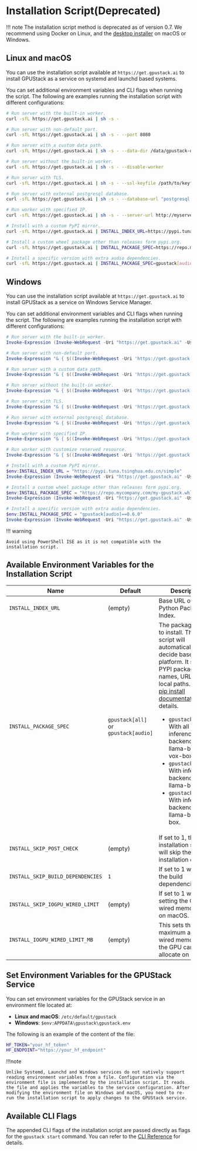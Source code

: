 # Installation Script(Deprecated)

!!! note
      The installation script method is deprecated as of version 0.7. We recommend using Docker on Linux, and the [desktop installer](https://gpustack.ai/) on macOS or Windows.

## Linux and macOS

You can use the installation script available at `https://get.gpustack.ai` to install GPUStack as a service on systemd and launchd based systems.

You can set additional environment variables and CLI flags when running the script. The following are examples running the installation script with different configurations:

```bash
# Run server with the built-in worker.
curl -sfL https://get.gpustack.ai | sh -s -

# Run server with non-default port.
curl -sfL https://get.gpustack.ai | sh -s - --port 8080

# Run server with a custom data path.
curl -sfL https://get.gpustack.ai | sh -s - --data-dir /data/gpustack-data

# Run server without the built-in worker.
curl -sfL https://get.gpustack.ai | sh -s - --disable-worker

# Run server with TLS.
curl -sfL https://get.gpustack.ai | sh -s - --ssl-keyfile /path/to/keyfile --ssl-certfile /path/to/certfile

# Run server with external postgresql database.
curl -sfL https://get.gpustack.ai | sh -s - --database-url "postgresql://username:password@host:port/database_name"

# Run worker with specified IP.
curl -sfL https://get.gpustack.ai | sh -s - --server-url http://myserver --token mytoken --worker-ip 192.168.1.100

# Install with a custom PyPI mirror.
curl -sfL https://get.gpustack.ai | INSTALL_INDEX_URL=https://pypi.tuna.tsinghua.edu.cn/simple sh -s -

# Install a custom wheel package other than releases form pypi.org.
curl -sfL https://get.gpustack.ai | INSTALL_PACKAGE_SPEC=https://repo.mycompany.com/my-gpustack.whl sh -s -

# Install a specific version with extra audio dependencies.
curl -sfL https://get.gpustack.ai | INSTALL_PACKAGE_SPEC=gpustack[audio]==0.6.0 sh -s -
```

## Windows

You can use the installation script available at `https://get.gpustack.ai` to install GPUStack as a service on Windows Service Manager.

You can set additional environment variables and CLI flags when running the script. The following are examples running the installation script with different configurations:

```powershell
# Run server with the built-in worker.
Invoke-Expression (Invoke-WebRequest -Uri "https://get.gpustack.ai" -UseBasicParsing).Content

# Run server with non-default port.
Invoke-Expression "& { $((Invoke-WebRequest -Uri 'https://get.gpustack.ai' -UseBasicParsing).Content) } -- --port 8080"

# Run server with a custom data path.
Invoke-Expression "& { $((Invoke-WebRequest -Uri 'https://get.gpustack.ai' -UseBasicParsing).Content) } -- --data-dir 'D:\gpustack-data'"

# Run server without the built-in worker.
Invoke-Expression "& { $((Invoke-WebRequest -Uri 'https://get.gpustack.ai' -UseBasicParsing).Content) } -- --disable-worker"

# Run server with TLS.
Invoke-Expression "& { $((Invoke-WebRequest -Uri 'https://get.gpustack.ai' -UseBasicParsing).Content) } -- --ssl-keyfile 'C:\path\to\keyfile' --ssl-certfile 'C:\path\to\certfile'"

# Run server with external postgresql database.
Invoke-Expression "& { $((Invoke-WebRequest -Uri 'https://get.gpustack.ai' -UseBasicParsing).Content) } -- --database-url 'postgresql://username:password@host:port/database_name'"

# Run worker with specified IP.
Invoke-Expression "& { $((Invoke-WebRequest -Uri 'https://get.gpustack.ai' -UseBasicParsing).Content) } -- --server-url 'http://myserver' --token 'mytoken' --worker-ip '192.168.1.100'"

# Run worker with customize reserved resource.
Invoke-Expression "& { $((Invoke-WebRequest -Uri 'https://get.gpustack.ai' -UseBasicParsing).Content) } -- --server-url 'http://myserver' --token 'mytoken' --system-reserved '{""ram"":5, ""vram"":5}'"

# Install with a custom PyPI mirror.
$env:INSTALL_INDEX_URL = "https://pypi.tuna.tsinghua.edu.cn/simple"
Invoke-Expression (Invoke-WebRequest -Uri "https://get.gpustack.ai" -UseBasicParsing).Content

# Install a custom wheel package other than releases form pypi.org.
$env:INSTALL_PACKAGE_SPEC = "https://repo.mycompany.com/my-gpustack.whl"
Invoke-Expression (Invoke-WebRequest -Uri "https://get.gpustack.ai" -UseBasicParsing).Content

# Install a specific version with extra audio dependencies.
$env:INSTALL_PACKAGE_SPEC = "gpustack[audio]==0.6.0"
Invoke-Expression (Invoke-WebRequest -Uri "https://get.gpustack.ai" -UseBasicParsing).Content
```

!!! warning

    Avoid using PowerShell ISE as it is not compatible with the installation script.

## Available Environment Variables for the Installation Script

| Name                              | Default                              | Description                                                                                                                                                                                                                                                                                                                                                                                                                                                                                                |
| --------------------------------- | ------------------------------------ | ---------------------------------------------------------------------------------------------------------------------------------------------------------------------------------------------------------------------------------------------------------------------------------------------------------------------------------------------------------------------------------------------------------------------------------------------------------------------------------------------------------- |
| `INSTALL_INDEX_URL`               | (empty)                              | Base URL of the Python Package Index.                                                                                                                                                                                                                                                                                                                                                                                                                                                                      |
| `INSTALL_PACKAGE_SPEC`            | `gpustack[all]` or `gpustack[audio]` | The package spec to install. The install script will automatically decide based on the platform. It supports PYPI package names, URLs, and local paths. See the [pip install documentation](https://pip.pypa.io/en/stable/cli/pip_install/#pip-install) for details. <ul><li>`gpustack[all]`: With all inference backends: llama-box, vllm, vox-box.</li><li>`gpustack[vllm]`: With inference backends: llama-box, vllm.</li><li>`gpustack[audio]`: With inference backends: llama-box, vox-box.</li></ul> |
| `INSTALL_SKIP_POST_CHECK`         | (empty)                              | If set to 1, the installation script will skip the post-installation check.                                                                                                                                                                                                                                                                                                                                                                                                                                |
| `INSTALL_SKIP_BUILD_DEPENDENCIES` | `1`                                  | If set to 1 will skip the build dependencies.                                                                                                                                                                                                                                                                                                                                                                                                                                                              |
| `INSTALL_SKIP_IOGPU_WIRED_LIMIT`  | (empty)                              | If set to 1 will skip setting the GPU wired memory limit on macOS.                                                                                                                                                                                                                                                                                                                                                                                                                                         |
| `INSTALL_IOGPU_WIRED_LIMIT_MB`    | (empty)                              | This sets the maximum amount of wired memory that the GPU can allocate on macOS.                                                                                                                                                                                                                                                                                                                                                                                                                           |

## Set Environment Variables for the GPUStack Service

You can set environment variables for the GPUStack service in an environment file located at:

- **Linux and macOS**: `/etc/default/gpustack`
- **Windows**: `$env:APPDATA\gpustack\gpustack.env`

The following is an example of the content of the file:

```bash
HF_TOKEN="your_hf_token"
HF_ENDPOINT="https://your_hf_endpoint"
```

!!!note

    Unlike Systemd, Launchd and Windows services do not natively support reading environment variables from a file. Configuration via the environment file is implemented by the installation script. It reads the file and applies the variables to the service configuration. After modifying the environment file on Windows and macOS, you need to re-run the installation script to apply changes to the GPUStack service.

## Available CLI Flags

The appended CLI flags of the installation script are passed directly as flags for the `gpustack start` command. You can refer to the [CLI Reference](../cli-reference/start.md) for details.
